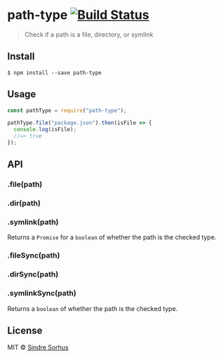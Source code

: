 # path-type [![Build Status](https://travis-ci.org/sindresorhus/path-type.svg?branch=master)](https://travis-ci.org/sindresorhus/path-type)

> Check if a path is a file, directory, or symlink

## Install

```
$ npm install --save path-type
```

## Usage

```js
const pathType = require("path-type");

pathType.file("package.json").then(isFile => {
  console.log(isFile);
  //=> true
});
```

## API

### .file(path)

### .dir(path)

### .symlink(path)

Returns a `Promise` for a `boolean` of whether the path is the checked type.

### .fileSync(path)

### .dirSync(path)

### .symlinkSync(path)

Returns a `boolean` of whether the path is the checked type.

## License

MIT © [Sindre Sorhus](https://sindresorhus.com)
